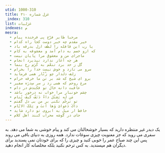 ```yaml
---
utid: 1000-310
title: غزل شماره ۳۱۰
_index: 310
list: غزلیات
indexes: م
mesra:
  - مرحبا طایر فرّخ پی فرخنده پیام
  - خیر مقدم چه خبر دوست کجا راه کدام
  - یا رب این قافله را لطف ازل بدرقه باد
  - که ازو خصم به دام آمد و معشوقه به کام
  - ماجرای من و معشوق مرا پایان نیست
  - هر چه آغاز ندارد نپذیرد انجام
  - گل ز حد برد تنعّم به کَرَم رخ بنما
  - سرو می نازد و خوش نیست خدا را بخرام
  - زلف دلدار چو زُنّار همی فرماید
  - برو ای شیخ که شد بر تن ما خرقه حرام
  - مرغ روحم که همی زد ز سر سِدرَه صفیر
  - عاقبت دانه خال تو فکندش در دام
  - چشم خونبار مرا خواب نه درخور باشد
  - مَن لَه یَقتُل داءُ دَنَفٌ کَیفَ یُنام
  - تو ترحّم نکنی بر من بی دل گفتم
  - ذاکَ دَعوایَ وَ‌ها اَنتَ و تِلکَ الایّام
  - حافظ ار میل به ابروی تو دارد شاید
  - جای در گوشه محراب کنند اهل کلام
---
```

یک دیدر غیر منتظره دارید که بسیار خوشحالتان می کند و پیام خوشی به شما می دهد. به سفری می روید که جز معنویت چیزی سوغات ندارد. همه روزی به دنیای باقی می روند پس این چند صباح عمر را خوبی کنید و چیزی را که برای خودتان نمی پسندید برای دیگران هم مپسندید. به کس ترحم نکنید بلکه مخلصانه کار انجام دهید.
